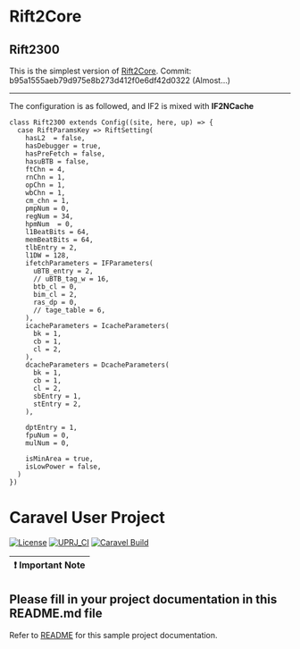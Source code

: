 # Rift2Core

## Rift2300

This is the simplest version of [Rift2Core](https://github.com/whutddk/Rift2Core/tree/develop).
Commit: b95a1555aeb79d975e8b273d412f0e6df42d0322 (Almost...)


----------------------------



The configuration is as followed, and IF2 is mixed with **IF2NCache**
```
class Rift2300 extends Config((site, here, up) => {
  case RiftParamsKey => RiftSetting(
    hasL2  = false,
    hasDebugger = true,
    hasPreFetch = false,
    hasuBTB = false,
    ftChn = 4,
    rnChn = 1,
    opChn = 1,
    wbChn = 1,
    cm_chn = 1,
    pmpNum = 0,
    regNum = 34,
    hpmNum  = 0,
    l1BeatBits = 64,
    memBeatBits = 64,
    tlbEntry = 2,
    l1DW = 128,
    ifetchParameters = IFParameters(
      uBTB_entry = 2,
      // uBTB_tag_w = 16,
      btb_cl = 0,
      bim_cl = 2,
      ras_dp = 0,
      // tage_table = 6, 
    ),
    icacheParameters = IcacheParameters(
      bk = 1,
      cb = 1,
      cl = 2,
    ),
    dcacheParameters = DcacheParameters(
      bk = 1,
      cb = 1,
      cl = 2,
      sbEntry = 1,
      stEntry = 2,
    ),

    dptEntry = 1,
    fpuNum = 0,
    mulNum = 0,

    isMinArea = true,
    isLowPower = false,
  )
})

```




# Caravel User Project

[![License](https://img.shields.io/badge/License-Apache%202.0-blue.svg)](https://opensource.org/licenses/Apache-2.0) [![UPRJ_CI](https://github.com/efabless/caravel_project_example/actions/workflows/user_project_ci.yml/badge.svg)](https://github.com/efabless/caravel_project_example/actions/workflows/user_project_ci.yml) [![Caravel Build](https://github.com/efabless/caravel_project_example/actions/workflows/caravel_build.yml/badge.svg)](https://github.com/efabless/caravel_project_example/actions/workflows/caravel_build.yml)

| :exclamation: Important Note            |
|-----------------------------------------|

## Please fill in your project documentation in this README.md file 

Refer to [README](docs/source/index.rst) for this sample project documentation. 
